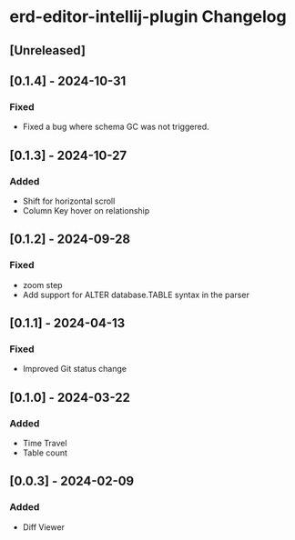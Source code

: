 <!-- Keep a Changelog guide -> https://keepachangelog.com -->

# erd-editor-intellij-plugin Changelog

## [Unreleased]

## [0.1.4] - 2024-10-31

### Fixed

- Fixed a bug where schema GC was not triggered.

## [0.1.3] - 2024-10-27

### Added

- Shift for horizontal scroll
- Column Key hover on relationship

## [0.1.2] - 2024-09-28

### Fixed

- zoom step
- Add support for ALTER database.TABLE syntax in the parser

## [0.1.1] - 2024-04-13

### Fixed

- Improved Git status change

## [0.1.0] - 2024-03-22

### Added

- Time Travel
- Table count

## [0.0.3] - 2024-02-09

### Added

- Diff Viewer
